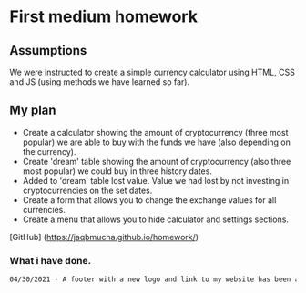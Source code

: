 # First medium homework
## Assumptions
We were instructed to create a simple currency calculator using HTML, CSS and JS (using methods we have learned so far).

## My plan
- Create a calculator showing the amount of cryptocurrency (three most popular) we are able to buy with the funds we have (also depending on the currency).
- Create 'dream' table showing the amount of cryptocurrency (also three most popular) we could buy in three history dates. 
- Added to 'dream' table lost value. Value we had lost by not investing in cryptocurrencies on the set dates.
- Create a form that allows you to change the exchange values for all currencies.
- Create a menu that allows you to hide calculator and settings sections.

[GitHub] (https://jaqbmucha.github.io/homework/)


### What i have done.
```sh
04/30/2021 - A footer with a new logo and link to my website has been added. The new learned CSS - flex technology was used.
```